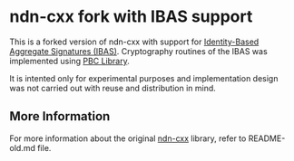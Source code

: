 ndn-cxx fork with IBAS support
==============================

This is a forked version of ndn-cxx with support for [Identity-Based Aggregate Signatures (IBAS)](http://iacr.org/archive/pkc2006/39580260/39580260.pdf).
Cryptography routines of the IBAS was implemented using [PBC Library](http://crypto.stanford.edu/pbc/).

It is intented only for experimental purposes and implementation design was not carried out with reuse and distribution in mind.

## More Information

For more information about the original [ndn-cxx](https://github.com/named-data/ndn-cxx) library, refer to README-old.md file.
